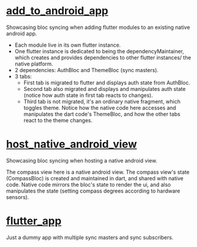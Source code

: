 # [add_to_android_app](https://github.com/mase7569/synced_bloc/tree/master/example/add_to_android_app)

Showcasing bloc syncing when adding flutter modules to an existing native android app.

- Each module live in its own flutter instance.
- One flutter instance is dedicated to being the dependencyMaintainer, which creates and provides dependencies to other flutter instances/ the native platform.
- 2 dependencies: AuthBloc and ThemeBloc (sync masters).
- 3 tabs:
  - First tab is migrated to flutter and displays auth state from AuthBloc.
  - Second tab also migrated and displays and manipulates auth state (notice how auth state in first tab reacts to changes).
  - Third tab is not migrated, it's an ordinary native fragment, which toggles theme. Notice how the native code here accesses and manipulates the dart code's ThemeBloc, and how the other tabs react to the theme changes.

# [host_native_android_view](https://github.com/mase7569/synced_bloc/tree/master/example/host_native_android_view)

Showcasing bloc syncing when hosting a native android view.

The compass view here is a native android view. The compass view's state (CompassBloc) is created and maintained in dart, and shared with native code. Native code mirrors the bloc's state to render the ui, and also manipulates the state (setting compass degrees according to hardware sensors).

# [flutter_app](https://github.com/mase7569/synced_bloc/tree/master/example/flutter_app)

Just a dummy app with multiple sync masters and sync subscribers.